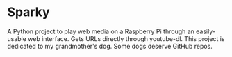 Sparky
=======

A Python project to play web media on a Raspberry Pi through an easily-usable web interface.
Gets URLs directly through youtube-dl.
This project is dedicated to my grandmother's dog. Some dogs deserve GitHub repos.
